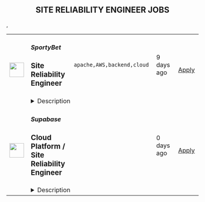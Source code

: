 <div align="center"><h2>SITE RELIABILITY ENGINEER JOBS</h2></div><table><tr>
                <td width="100" height="100" rowspan="2">
                    <img src="https://remotive.com/job/1570342/logo" width="38px" height="auto">
                </td>
                <td width="300">
                    <h5>SportyBet</h5>
                    <h3>Site Reliability Engineer</h3>
                </td>
                <td width="300">
                    <code>apache,AWS,backend,cloud</code>
                </td>
                <td width="200">
                <text>9 days ago</text>
                </td>
                <td width="100" rowspan="2">
                <a href="https://remotive.com/remote-jobs/devops/site-reliability-engineer-1570342" align="right" target="_blank">Apply</a>
                </td>
            </tr>
            <tr>
                <td colspan="3">
                <details><summary>Description</summary>
                <p>Sporty's sites are some of the most popular on the internet, consistently staying in Alexa's list of top websites for the countries they operate in</p><p><br></p><p>In addition to our DevOps Team we are building a Site Reliability Team whose purpose is to focus on site reliability and security. It will also involved deployment, configuration, and monitoring, as well as the availability, latency, change management, emergency response, and capacity management of services in production.</p><p><br></p><p><strong>Our Stack</strong></p><p><br></p><p></p><ul style=""><li style="">Backend Application Framework: Spring Boot (Java Config + Embedded Tomcat)</li><li style="">Frontend Application Framework: VueJS</li><li style="">Micro Service Framework: Spring Cloud Dalston (Netflix Eureka + Netflix Eureka + Netflix Ribbon + Feign)</li><li style="">Database: AWS RDS, RDS Proxy, MONGODB</li><li style="">Public Cache: AWS ElastiCache + Redis</li><li style="">Message Queue: Apache RocketMQ, RabbitMQ</li><li style="">Distributed Scheduling: Dangdang Elastic Job</li><li style="">Data Index and Search: ElasticSearch</li><li style="">Log Real-time Visualization: ElasticSearch + Logstash + Kibana, Grafana Loki</li><li style="">Business Monitoring: Prometheus + Grafana</li><li style="">Reverse Proxy: Nginx</li><li style="">CDN: Cloudflare</li><li style="">Server Virtualization Container: AWS EKS + AWS EC2</li><li style="">Server Operation System: CentOS</li><li style="">Static File Storage: AWS S3</li><li style="">Inner DNS Resolution: AWS Route 53</li><li style="">Network Management: AWS VPC</li><li style="">Cluster Management and Scaling: AWS OpsWorks</li><li style="">Cluster Monitoring: Prometheus + AWS CloudWatch</li><li style="">HTTPS Certificate Management: AWS Certificate Manager</li><li style="">Malicious Attack Defending: AWS WAF &amp; Shield</li><li style="">Cluster Alert: AWS SNS + Slack</li><li style="">Continuous Integration/Deployment: Jenkins, Rancher, ArgoCD</li><li style="">Configuration Tool: Ansible, Chef, Salt</li></ul><p><br></p><p><strong>Responsibilities</strong></p><p><br></p><p></p><ul style=""><li style="">Work with a team of DevOps/SRE and DBA professionals</li><li style="">Holistically improve all aspects of our current infrastructure including: reducing costs; streamlining environment provisioning; lowering response times and incorporating the latest techniques and technologies</li><li style="">Monitor and maintain the existing cloud infrastructure via autoscaling, automated alerts, andOpsWork and Grafana dashboards</li><li style="">Take ownership and responsibility for our cloud operation activities</li><li style="">Liaise with external security agencies for annual audits as well as perform our own internal security sweeps</li><li style="">Aid in reconfiguring existing architecture to allow for rapid deployments to new countries</li><li style="">Mentoring less experienced team members</li></ul><p><br></p><p><strong>Requirements</strong></p><p><strong><br></strong></p><p></p><ul style=""><li style="">3+ years SRE experience</li><li style="">Experience independently leading the planning and deployment of a project</li><li style="">Experienced with cloud platforms, especially AWS, including solid knowledge of how to utilize cloud resources to fulfill the demand from other teams and production</li><li style="">A sound understanding of modern Micro Services and Service Mesh concepts</li><li style="">Experience managing Kubernetes, including CI / CD with Kubernetes</li><li style="">Solid networking knowledge, especially the TCP / IP stack and HTTP protocol</li><li style="">A strong understanding of cache, including CDN, HTTP cache, Redis / Memcached</li><li style="">Excellent troubleshooting skills, including Linux OS issue diagnosis and OS parameter optimization, JVM optimization would be highly advantageous</li><li style="">Experienced with CloudNative Monitoring solution in Large distributed system using observation model</li></ul><p><br></p><p><strong>Benefits</strong></p><p><br></p><p>Quarterly and flash bonuses</p><p>Flexible working hours</p><p>Top-of-the-line equipment</p><p>Education allowance</p><p>Referral bonuses</p><p>28 days paid annual leave</p><p>Annual company retreat - we all went to Dubai in 2022 and are planning 2 more retreats for 2023!</p><p>Highly talented, dependable co-workers in a global, multicultural organisation</p><p>Payment via DEEL, a world class online wallet system </p><p>We score 100% on The Joel Test</p><p>Our teams are small enough for you to be impactful</p><p>Our business is globally established and successful, offering stability and security to our Team Members</p>
<img src="https://remotive.com/job/track/1570342/blank.gif?source=public_api" alt=""/>
                </details>
                </td>
            </tr>,<tr>
                <td width="100" height="100" rowspan="2">
                    <img src="https://pbs.twimg.com/profile_images/1397471927132844033/jN-wuufb_400x400.jpg" width="38px" height="auto">
                </td>
                <td width="300">
                    <h5>Supabase</h5>
                    <h3>Cloud Platform / Site Reliability Engineer</h3>
                </td>
                <td width="300">
                    <code></code>
                </td>
                <td width="200">
                <text>0 days ago</text>
                </td>
                <td width="100" rowspan="2">
                <a href="https://boards.greenhouse.io/supabase/jobs/4307459004" align="right" target="_blank">Apply</a>
                </td>
            </tr>
            <tr>
                <td colspan="3">
                <details><summary>Description</summary>
                
    <div class="content-intro"><p><img src="https://pbs.twimg.com/media/FIdU8GJWQAUGWRA?format=jpg&amp;name=small" alt="Join Supabase" width="680" height="453"></p></div>

    <p>Supabase is an Open Source and fully remote company building developer tools for databases.</p>
<p>We are seeking experienced Cloud Platform Engineers/Site Reliability Engineers to manage our hosted cloud offering which is currently serving over 40k postgres instances and is growing at a rate of 10% each month.</p>
<h3>You will:</h3>
<ul>
<li>Help build the Supabase Cloud offering.</li>
<li>Improve our system architecture to reduce costs while balancing security and performance.</li>
<li>Work on designing and tracking metrics for platform uptime.</li>
<li>Increase observability into our system by capturing relevant metrics and logs.</li>
<li>Implement and maintain intrusion detection, automated remediation and patch management systems.</li>
<li>Design CI/CD systems to speed up deployments with proper change and release management processes.</li>
<li>Work on our SOC2 and GDPR compliance initiatives.</li>
</ul>
<h3>You are:</h3>
<ul>
<li>5+ years experience in SRE/DevOps/Cloud Infrastructure</li>
<li>Experience of managing large deployments on AWS</li>
<li>Knowledge of networking</li>
<li>Experience with Infrastructure as Code tools</li>
</ul>
<p><strong>We offer:</strong></p>
<ul>
<li>100% remote work from anywhere in the world. No location-based adjustment to your salary.</li>
<li>Autonomous work. We work collaboratively on projects, but you set your own pace.</li>
<li>Health, Vision and Dental benefits. Supabase covers 100% of the cost for employees and 80% for dependents</li>
<li>Generous Tech Allowance for any office setup you need</li>
<li>Annual Education Allowance</li>
<li>Annually run off-sites.</li>
</ul>
<p>We are a fully remote and globally distributed team. We hire internationally, inside and outside of the United States. We have a global salary structure vs location based pay adjustments and highly appreciate compensation transparency initiatives. The estimated salary range for this role is: $139,000 - $164,000 USD. The estimated total compensation: $150,000 -- $250,000 USD. &nbsp;</p>

    

    <div class="content-conclusion"><h3>BUILD IN A WEEKEND. SCALE TO BILLIONS</h3>
<p>Supabase adds auth, realtime, and restful APIs to Postgres without a single line of code.</p>
<p>Each project within Supabase is an isolated&nbsp;Postgres cluster, allowing customers to scale independently, while still providing the features that you need to build: instant database setup, auth, row level security, realtime data streams, auto-generating APIs, and a simple to use web interface.</p>
<p>We are a fully remote company.</p>
<p>Key Tech: Javascript, Typescript, Go, Elixir, PostgREST (haskell), Postgres, Pulumi.</p>
<h3><a id="about-the-team" class="anchor"></a>About the team</h3>
<ul>
<li>We're a startup. It's unstructured.</li>
<li>Collectively founded more than a dozen venture-backed companies.</li>
<li>More than 10 different nationalities.</li>
<li>We deeply believe in <a href="https://supabase.com/blog/2022/03/25/should-i-open-source-my-company" target="_blank">the efficacy of collaborative open source</a>. We support existing communities and tools, rather than building "yet another xx".</li>
<li>We "dogfood" everything. If you use it in your project, we use it in Supabase.</li>
</ul>
<h2><a id="process" class="anchor"></a>Process</h2>
<ul>
<li>The entire process is fully remote and all communication will happen over email or via video chat.</li>
<li>Once you've submitted your application, the team will review your submission, and may reach out for a short screening interview over video call.</li>
<li>If you pass the screen you will be invited to up to four follow up interviews. The calls:
<ul>
<li>usually take between 20-45 minutes each depending on the interviewer.</li>
<li>are all 1:1.</li>
<li>will be with both founders, a member of either the growth or engineering team (depending on the role), and usually one other person from your immediate team or function.</li>
</ul>
</li>
<li>Once the interviews are over, the team will meet to discuss several roles and candidates and may:
<ul>
<li>ask one or two follow-up questions over email or a quick call.</li>
<li>go directly to making an offer.</li>
</ul>
</li>
</ul>
<h2>&nbsp;</h2></div>

                </details>
                </td>
            </tr></table>
